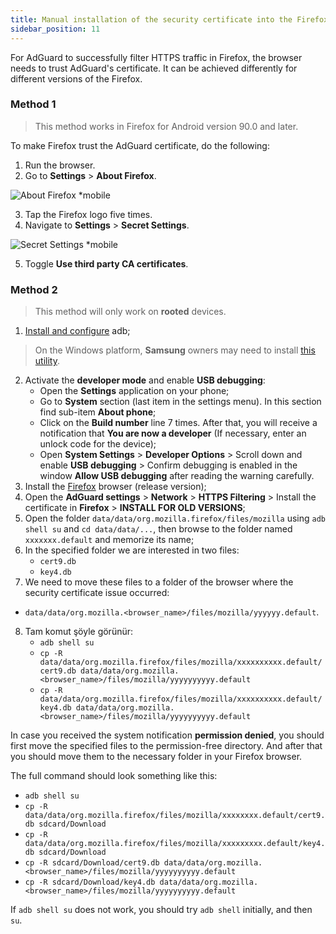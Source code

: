 ```yaml
---
title: Manual installation of the security certificate into the Firefox browser
sidebar_position: 11
---
```


For AdGuard to successfully filter HTTPS traffic in Firefox, the browser needs to trust AdGuard's certificate. It can be achieved differently for different versions of the Firefox.

### Method 1

> This method works in Firefox for Android version 90.0 and later.

To make Firefox trust the AdGuard certificate, do the following:

1. Run the browser.
2. Go to **Settings** > **About Firefox**.

![About Firefox *mobile](https://cdn.adtidy.org/content/kb/ad_blocker/android/solving_problems/firefox-certificates/ff_nightly_about_en.jpeg)

3. Tap the Firefox logo five times.
4. Navigate to **Settings** > **Secret Settings**.

![Secret Settings *mobile](https://cdn.adtidy.org/content/kb/ad_blocker/android/solving_problems/firefox-certificates/ff_nightly_secret.jpeg)

5. Toggle **Use third party CA certificates**.

### Method 2

> This method will only work on **rooted** devices.

1. [Install and configure](https://www.xda-developers.com/install-adb-windows-macos-linux/) adb;
> On the Windows platform, **Samsung** owners may need to install [this utility](https://developer.samsung.com/mobile/android-usb-driver.html).
2. Activate the **developer mode** and enable **USB debugging**:
    - Open the **Settings** application on your phone;
    - Go to **System** section (last item in the settings menu). In this section find sub-item **About phone**;
    - Click on the **Build number** line 7 times. After that, you will receive a notification that **You are now a developer** (If necessary, enter an unlock code for the device);
    - Open **System Settings** > **Developer Options** > Scroll down and enable **USB debugging** > Confirm debugging is enabled in the window **Allow USB debugging** after reading the warning carefully.
3. Install the [Firefox](https://www.mozilla.org/en-US/firefox/releases/) browser (release version);
4. Open the **AdGuard settings** > **Network** > **HTTPS Filtering** > Install the certificate in **Firefox** > **INSTALL FOR OLD VERSIONS**;
5. Open the folder `data/data/org.mozilla.firefox/files/mozilla` using `adb shell su` and `cd data/data/...`, then browse to the folder named `xxxxxxx.default` and memorize its name;
6. In the specified folder we are interested in two files:
    - `cert9.db`
    - `key4.db`
7. We need to move these files to a folder of the browser where the security certificate issue occurred:
- `data/data/org.mozilla.<browser_name>/files/mozilla/yyyyyy.default`.
8. Tam komut şöyle görünür:
    - `adb shell su`
    - `cp -R data/data/org.mozilla.firefox/files/mozilla/xxxxxxxxxx.default/cert9.db data/data/org.mozilla.<browser_name>/files/mozilla/yyyyyyyyyy.default`
    - `cp -R data/data/org.mozilla.firefox/files/mozilla/xxxxxxxxxx.default/key4.db data/data/org.mozilla.<browser_name>/files/mozilla/yyyyyyyyyy.default`

In case you received the system notification **permission denied**, you should first move the specified files to the permission-free directory. And after that you should move them to the necessary folder in your Firefox browser.

The full command should look something like this:
- `adb shell su`
- `cp -R data/data/org.mozilla.firefox/files/mozilla/xxxxxxxx.default/cert9.db sdcard/Download`
- `cp -R data/data/org.mozilla.firefox/files/mozilla/xxxxxxxxx.default/key4.db sdcard/Download`
- `cp -R sdcard/Download/cert9.db data/data/org.mozilla.<browser_name>/files/mozilla/yyyyyyyyyy.default`
- `cp -R sdcard/Download/key4.db data/data/org.mozilla.<browser_name>/files/mozilla/yyyyyyyyyy.default`

If `adb shell su` does not work, you should try `adb shell` initially, and then `su`.